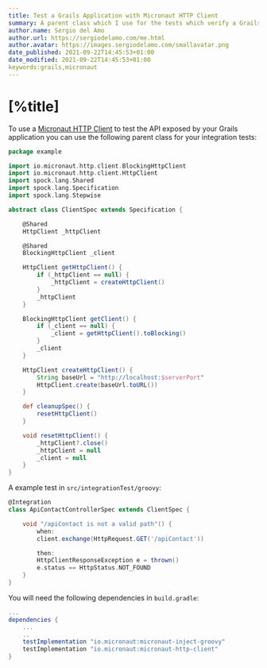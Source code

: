 ```yaml
---
title: Test a Grails Application with Micronaut HTTP Client
summary: A parent class which I use for the tests which verify a Grails application API
author.name: Sergio del Amo
author.url: https://sergiodelamo.com/me.html
author.avatar: https://images.sergiodelamo.com/smallavatar.png 
date_published: 2021-09-22T14:45:53+01:00
date_modified: 2021-09-22T14:45:53+01:00
keywords:grails,micronaut
---
```

 
 # [%title]
 
To use a [Micronaut HTTP Client](https://docs.micronaut.io/latest/guide/#httpClient) to test the API exposed by your Grails application you can use the following parent class for your integration tests:

```groovy
package example

import io.micronaut.http.client.BlockingHttpClient
import io.micronaut.http.client.HttpClient
import spock.lang.Shared
import spock.lang.Specification
import spock.lang.Stepwise

abstract class ClientSpec extends Specification {

    @Shared
    HttpClient _httpClient

    @Shared
    BlockingHttpClient _client

    HttpClient getHttpClient() {
        if (_httpClient == null) {
            _httpClient = createHttpClient()
        }
        _httpClient
    }

    BlockingHttpClient getClient() {
        if (_client == null) {
            _client = getHttpClient().toBlocking()
        }
        _client
    }

    HttpClient createHttpClient() {
        String baseUrl = "http://localhost:$serverPort"
        HttpClient.create(baseUrl.toURL())
    }

    def cleanupSpec() {
        resetHttpClient()
    }

    void resetHttpClient() {
        _httpClient?.close()
        _httpClient = null
        _client = null
    }
}
```

A example test in `src/integrationTest/groovy`: 

```groovy
@Integration
class ApiContactControllerSpec extends ClientSpec {

    void "/apiContact is not a valid path"() {
        when:
        client.exchange(HttpRequest.GET('/apiContact'))

        then:
        HttpClientResponseException e = thrown()
        e.status == HttpStatus.NOT_FOUND
    }
}
```

You will need the following dependencies in `build.gradle`: 

```groovy
...
dependencies {
    ...
    ..
    testImplementation "io.micronaut:micronaut-inject-groovy"
    testImplementation "io.micronaut:micronaut-http-client"
}
```